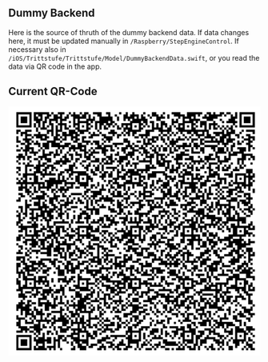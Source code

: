 ## Dummy Backend 

Here is the source of thruth of the dummy backend data.
If data changes here, it must be updated manually in `/Raspberry/StepEngineControl`. If necessary also in `/iOS/Trittstufe/Trittstufe/Model/DummyBackendData.swift`, or you read the data via QR code in the app. 

## Current QR-Code
<img src="./qr-code-dummy-backend-20220609.png">
